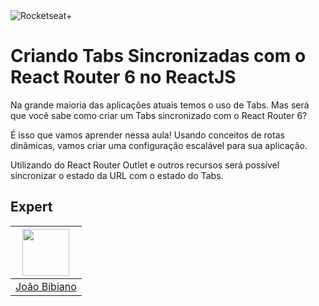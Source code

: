 <img src="https://drive.google.com/uc?id=1XPWLjUo2-j8iGw07ALcxu7oqJ3nkl2Ho" alt="Rocketseat+"/>

# Criando Tabs Sincronizadas com o React Router 6 no ReactJS

Na grande maioria das aplicações atuais temos o uso de Tabs. Mas será que você sabe como
criar um Tabs sincronizado com o React Router 6?

É isso que vamos aprender nessa aula! Usando conceitos de rotas dinâmicas, vamos criar
uma configuração escalável para sua aplicação.

Utilizando do React Router Outlet e outros recursos será possível sincronizar o estado da URL com o estado do Tabs.

## Expert

| [<img src="https://avatars.githubusercontent.com/u/29175815?s=400&u=0fee7695511e1dfabdf5eaacd405853d4e69745c&v=4" width="75px;"/>](https://github.com/joaovbibiano) |
| :-----------------------------------------------------------------------------------------------------------------------------------------------------------------: |
|                                                           [João Bibiano](https://github.com/joaovbibiano)                                                           |
